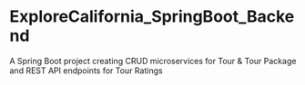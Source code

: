 # ExploreCalifornia_SpringBoot_Backend
A Spring Boot project creating CRUD microservices for Tour &amp; Tour Package and REST API endpoints for Tour Ratings
